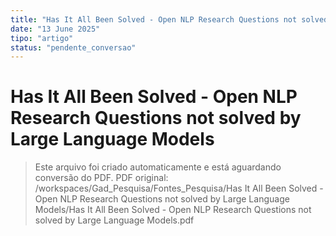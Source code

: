 ```yaml
---
title: "Has It All Been Solved - Open NLP Research Questions not solved by Large Language Models"
date: "13 June 2025"
tipo: "artigo"
status: "pendente_conversao"
---
```


# Has It All Been Solved - Open NLP Research Questions not solved by Large Language Models

> Este arquivo foi criado automaticamente e está aguardando conversão do PDF.
> PDF original: /workspaces/Gad_Pesquisa/Fontes_Pesquisa/Has It All Been Solved - Open NLP Research Questions not solved by Large Language Models/Has It All Been Solved - Open NLP Research Questions not solved by Large Language Models.pdf

